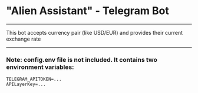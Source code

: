 # "Alien Assistant" - Telegram Bot

---

This bot accepts currency pair (like USD/EUR) and provides their current exchange rate 

---

### Note: config.env file is not included. It contains two environment variables:
```
TELEGRAM_APITOKEN=...
APILayerKey=...
```